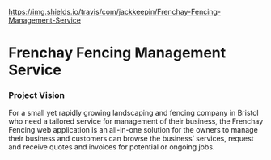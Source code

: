 https://img.shields.io/travis/com/jackkeepin/Frenchay-Fencing-Management-Service

# Frenchay Fencing Management Service

### Project Vision

For a small yet rapidly growing landscaping and fencing company in Bristol who need a tailored service for management of their business, the Frenchay Fencing web application is an all-in-one solution for the owners to manage their business and customers can browse the business’ services, request and receive quotes and invoices for potential or ongoing jobs.

